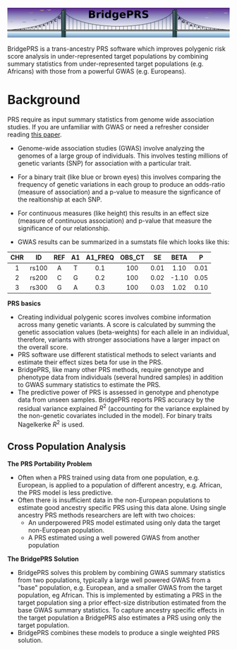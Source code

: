 ![Screenshot](img/slim/guide_logo1.png)



BridgePRS is a trans-ancestry PRS software which improves polygenic
risk score analysis in under-represented target populations by
combining summary statistics from under-represented target populations
(e.g. Africans) with those from a powerful GWAS (e.g. Europeans).


# Background

PRS require as input summary statistics from genome wide association
studies. If you are unfamiliar with GWAS or need a refresher consider reading
[this paper](https://www.ncbi.nlm.nih.gov/pubmed/29484742).

- Genome-wide association studies (GWAS) involve analyzing the genomes
  of a large group of individuals.  This involves testing
millions of genetic variants (SNP) for association with a particular trait.  
- For a binary trait (like blue or brown eyes) this involves comparing
the frequency of genetic variations in each group to produce an
odds-ratio (measure of association) and a p-value to measure the
signficance of the realtionship at each SNP.
- For continuous measures (like height) this results in an effect size (measure of continuous association) and p-value that measure the significance of our relationship.   

- GWAS results can be summarized in a sumstats file which looks like
  this:


CHR|ID|REF|A1|A1_FREQ|OBS_CT|SE|BETA|P|                                                                                                                                 
:-:|:-:|:-:|:-:|:-:|:-:|:-:|:-:|:-:|                                                                                                                                                                                                  
1|rs100|A|T|0.1|100|0.01|1.10|0.01                                                                                                  
2|rs200|C|G|0.2|100|0.02|-1.10|0.05                                                                                                  
3|rs300|G|A|0.3|100|0.03|1.02|0.10                                                                                                  



**PRS basics**

- Creating individual polygenic scores involves combine information
  across many genetic variants.  A score is calculated by summing the
  genetic association values (beta-weights) for each allele in an
  individual, therefore, variants with stronger associations have
  a larger impact on the overall score.
- PRS software use different statistical methods to select variants
  and estimate their effect sizes beta for use in the PRS.
- BridgePRS, like many other PRS methods, require genotype and
  phenotype data from  individuals (several hundred samples) in
  addition to GWAS summary statistics to estimate the PRS. 
- The predictive power of PRS is assessed in genotype and phenotype
  data from unseen samples. BridgePRS reports PRS accuracy by the
  residual variance explained $R^2$ (accounting for the variance
  explained by the non-genetic covariates included in the model). For
  binary traits Nagelkerke $R^2$ is used.


## Cross Population Analysis 

**The PRS Portability Problem**

- Often when a PRS trained using data from one population,
  e.g. European, is applied to a population of different ancestry,
  e.g. African, the PRS model is less predictive.
- Often there is insufficient data in the non-European populations to
  estimate good ancestry specific PRS using this data alone. Using
  single ancestry PRS methods researchers are left with two choices:
    - An underpowered PRS model estimated using only data the target
      non-European population.
    - A PRS estimated using a well powered GWAS from another population



**The BridgePRS Solution**

- BridgePRS solves this problem by combining GWAS summary statistics
  from two populations, typically a large well powered GWAS from a
  "base" population, e.g. European, and a smaller GWAS from the target
  population, eg African. This is implemented by estimating a PRS in
  the target population sing a prior effect-size distribution
  estimated from the base GWAS summary statistics. To capture ancestry
  specific effects in the target population a BridgePRS also estimates
  a PRS using only the target population.
- BridgePRS combines these models to produce a single weighted PRS solution. 













